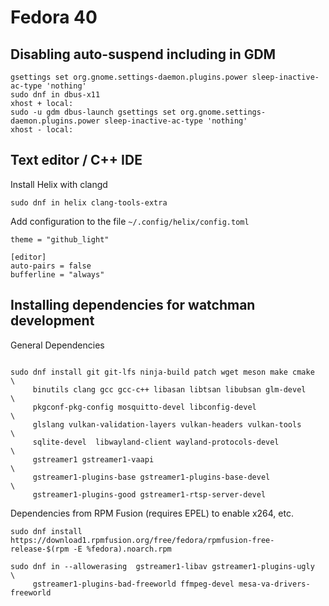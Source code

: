 
# Fedora 40

## Disabling auto-suspend including in GDM

```
gsettings set org.gnome.settings-daemon.plugins.power sleep-inactive-ac-type 'nothing'
sudo dnf in dbus-x11
xhost + local:
sudo -u gdm dbus-launch gsettings set org.gnome.settings-daemon.plugins.power sleep-inactive-ac-type 'nothing'
xhost - local:
```

## Text editor / C++ IDE

Install Helix with clangd

```
sudo dnf in helix clang-tools-extra
```

Add configuration to the file ```~/.config/helix/config.toml```

```
theme = "github_light"

[editor]
auto-pairs = false
bufferline = "always"
```

## Installing dependencies for watchman development

General Dependencies
```

sudo dnf install git git-lfs ninja-build patch wget meson make cmake         \
     binutils clang gcc gcc-c++ libasan libtsan libubsan glm-devel           \
     pkgconf-pkg-config mosquitto-devel libconfig-devel                      \
     glslang vulkan-validation-layers vulkan-headers vulkan-tools            \
     sqlite-devel  libwayland-client wayland-protocols-devel                 \
     gstreamer1 gstreamer1-vaapi                                             \
     gstreamer1-plugins-base gstreamer1-plugins-base-devel                   \
     gstreamer1-plugins-good gstreamer1-rtsp-server-devel

```

Dependencies from RPM Fusion (requires EPEL) to enable x264, etc.
```
sudo dnf install https://download1.rpmfusion.org/free/fedora/rpmfusion-free-release-$(rpm -E %fedora).noarch.rpm

sudo dnf in --allowerasing  gstreamer1-libav gstreamer1-plugins-ugly        \
     gstreamer1-plugins-bad-freeworld ffmpeg-devel mesa-va-drivers-freeworld      
```

